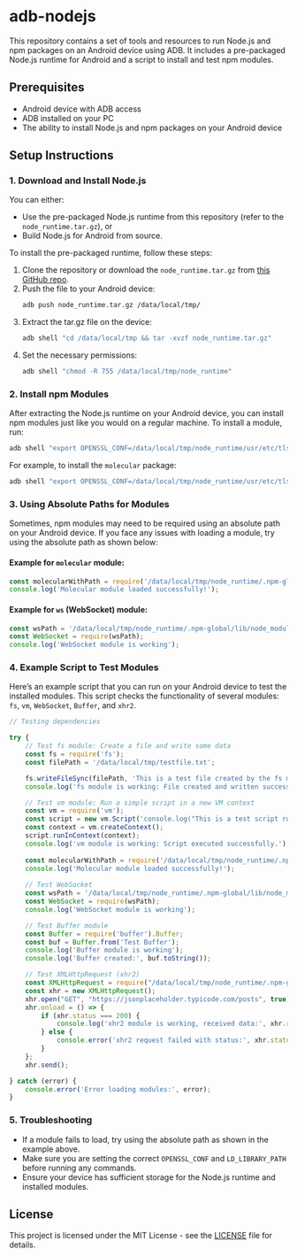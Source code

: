 
# adb-nodejs

This repository contains a set of tools and resources to run Node.js and npm packages on an Android device using ADB. It includes a pre-packaged Node.js runtime for Android and a script to install and test npm modules.

## Prerequisites

- Android device with ADB access
- ADB installed on your PC
- The ability to install Node.js and npm packages on your Android device

## Setup Instructions

### 1. Download and Install Node.js

You can either:
- Use the pre-packaged Node.js runtime from this repository (refer to the `node_runtime.tar.gz`), or
- Build Node.js for Android from source.

To install the pre-packaged runtime, follow these steps:

1. Clone the repository or download the `node_runtime.tar.gz` from [this GitHub repo](https://github.com/pars5555/adb-nodejs).
2. Push the file to your Android device:
    ```bash
    adb push node_runtime.tar.gz /data/local/tmp/
    ```
3. Extract the tar.gz file on the device:
    ```bash
    adb shell "cd /data/local/tmp && tar -xvzf node_runtime.tar.gz"
    ```
4. Set the necessary permissions:
    ```bash
    adb shell "chmod -R 755 /data/local/tmp/node_runtime"
    ```

### 2. Install npm Modules

After extracting the Node.js runtime on your Android device, you can install npm modules just like you would on a regular machine. To install a module, run:

```bash
adb shell "export OPENSSL_CONF=/data/local/tmp/node_runtime/usr/etc/tls/openssl.cnf && export LD_LIBRARY_PATH=/data/local/tmp/node_runtime/usr/lib:$LD_LIBRARY_PATH && /data/local/tmp/node_runtime/usr/bin/npm install -g <module_name>"
```

For example, to install the `molecular` package:

```bash
adb shell "export OPENSSL_CONF=/data/local/tmp/node_runtime/usr/etc/tls/openssl.cnf && export LD_LIBRARY_PATH=/data/local/tmp/node_runtime/usr/lib:$LD_LIBRARY_PATH && /data/local/tmp/node_runtime/usr/bin/npm install -g molecular"

```

### 3. Using Absolute Paths for Modules

Sometimes, npm modules may need to be required using an absolute path on your Android device. If you face any issues with loading a module, try using the absolute path as shown below:

#### Example for `molecular` module:
```javascript
const molecularWithPath = require('/data/local/tmp/node_runtime/.npm-global/lib/node_modules/molecular');
console.log('Molecular module loaded successfully!');
```

#### Example for `ws` (WebSocket) module:
```javascript
const wsPath = '/data/local/tmp/node_runtime/.npm-global/lib/node_modules/ws';
const WebSocket = require(wsPath);
console.log('WebSocket module is working');
```

### 4. Example Script to Test Modules

Here’s an example script that you can run on your Android device to test the installed modules. This script checks the functionality of several modules: `fs`, `vm`, `WebSocket`, `Buffer`, and `xhr2`.

```javascript
// Testing dependencies

try {
    // Test fs module: Create a file and write some data
    const fs = require('fs');
    const filePath = '/data/local/tmp/testfile.txt';

    fs.writeFileSync(filePath, 'This is a test file created by the fs module.');
    console.log('fs module is working: File created and written successfully.');

    // Test vm module: Run a simple script in a new VM context
    const vm = require('vm');
    const script = new vm.Script('console.log("This is a test script running in the vm module.");');
    const context = vm.createContext();
    script.runInContext(context);
    console.log('vm module is working: Script executed successfully.');
    
    const molecularWithPath = require('/data/local/tmp/node_runtime/.npm-global/lib/node_modules/molecular');
    console.log('Molecular module loaded successfully!');
    
    // Test WebSocket
    const wsPath = '/data/local/tmp/node_runtime/.npm-global/lib/node_modules/ws';
    const WebSocket = require(wsPath);
    console.log('WebSocket module is working');

    // Test Buffer module
    const Buffer = require('buffer').Buffer;
    const buf = Buffer.from('Test Buffer');
    console.log('Buffer module is working');
    console.log('Buffer created:', buf.toString());

    // Test XMLHttpRequest (xhr2)
    const XMLHttpRequest = require("/data/local/tmp/node_runtime/.npm-global/lib/node_modules/xhr2");
    const xhr = new XMLHttpRequest();
    xhr.open("GET", "https://jsonplaceholder.typicode.com/posts", true); // Example URL for testing
    xhr.onload = () => {
        if (xhr.status === 200) {
            console.log('xhr2 module is working, received data:', xhr.responseText.slice(0, 100)); // First 100 characters
        } else {
            console.error('xhr2 request failed with status:', xhr.status);
        }
    };
    xhr.send();

} catch (error) {
    console.error('Error loading modules:', error);
}
```

### 5. Troubleshooting

- If a module fails to load, try using the absolute path as shown in the example above.
- Make sure you are setting the correct `OPENSSL_CONF` and `LD_LIBRARY_PATH` before running any commands.
- Ensure your device has sufficient storage for the Node.js runtime and installed modules.

## License

This project is licensed under the MIT License - see the [LICENSE](LICENSE) file for details.
